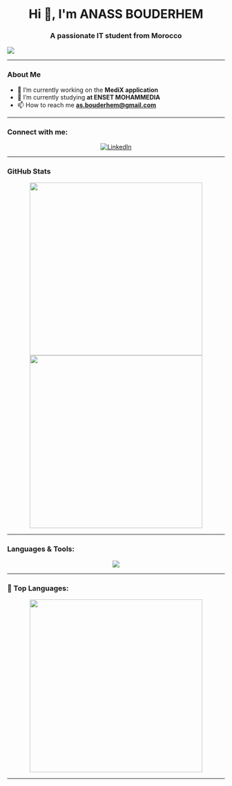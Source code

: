 <h1 align="center">Hi 👋, I'm ANASS BOUDERHEM</h1>
<h3 align="center">A passionate IT student from Morocco</h3>

  <img src="https://media4.giphy.com/media/v1.Y2lkPTc5MGI3NjExOGJ2ZWl1a24wZ3U1dTBxdGtobHA2OHMycjlhOTR0eGNoZHNzOGRiayZlcD12MV9pbnRlcm5hbF9naWZfYnlfaWQmY3Q9Zw/U4FkC2VqpeNRHjTDQ5/giphy.gif"/>



---

###  About Me
- 🔭 I’m currently working on the **MediX application**  
- 🌱 I’m currently studying **at ENSET MOHAMMEDIA**  
- 📫 How to reach me **as.bouderhem@gmail.com**  

---

###  Connect with me:
<p align="center">
  <a href="https://linkedin.com/in/anass-bouderhem" target="blank">
    <img align="center" src="https://img.shields.io/badge/-LinkedIn-0077B5?style=for-the-badge&logo=linkedin&logoColor=white" alt="LinkedIn"/>
  </a>
</p>

---

###  GitHub Stats
<p align="center">
  <img src="https://github-readme-stats.vercel.app/api?username=Anassbouderhem&show_icons=true&theme=tokyonight" width="400"/>
  <img src="https://streak-stats.demolab.com/?user=Anassbouderhem&theme=tokyonight" width="400"/>
</p>

---

### Languages & Tools:
<p align="center">
  <img src="https://skillicons.dev/icons?i=c,cpp,python,html,css,bootstrap,tailwind,react,nodejs,express,mongodb,mysql,git,arduino,postman,figma,xd,ps,ai" />
</p>

---

### 🚀 Top Languages:
<p align="center">
  <img src="https://github-readme-stats.vercel.app/api/top-langs/?username=Anassbouderhem&layout=compact&theme=tokyonight" width="400"/>
</p>

---
